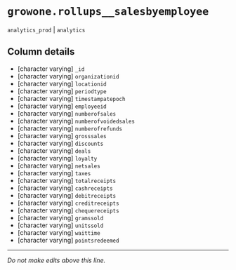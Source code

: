 # `growone.rollups__salesbyemployee`
`analytics_prod` | `analytics`

## Column details
* [character varying] `_id`
* [character varying] `organizationid`
* [character varying] `locationid`
* [character varying] `periodtype`
* [character varying] `timestampatepoch`
* [character varying] `employeeid`
* [character varying] `numberofsales`
* [character varying] `numberofvoidedsales`
* [character varying] `numberofrefunds`
* [character varying] `grosssales`
* [character varying] `discounts`
* [character varying] `deals`
* [character varying] `loyalty`
* [character varying] `netsales`
* [character varying] `taxes`
* [character varying] `totalreceipts`
* [character varying] `cashreceipts`
* [character varying] `debitreceipts`
* [character varying] `creditreceipts`
* [character varying] `chequereceipts`
* [character varying] `gramssold`
* [character varying] `unitssold`
* [character varying] `waittime`
* [character varying] `pointsredeemed`

-------------------------------------------------------------------------------
*Do not make edits above this line.*
